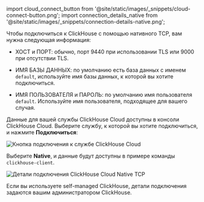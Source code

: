 import cloud_connect_button from '@site/static/images/_snippets/cloud-connect-button.png';
import connection_details_native from '@site/static/images/_snippets/connection-details-native.png';

Чтобы подключиться к ClickHouse с помощью нативного TCP, вам нужна следующая информация:

- ХОСТ и ПОРТ: обычно, порт 9440 при использовании TLS или 9000 при отсутствии TLS.

- ИМЯ БАЗЫ ДАННЫХ: по умолчанию есть база данных с именем `default`, используйте имя базы данных, к которой вы хотите подключиться.

- ИМЯ ПОЛЬЗОВАТЕЛЯ и ПАРОЛЬ: по умолчанию имя пользователя `default`. Используйте имя пользователя, подходящее для вашего случая.

Данные для вашей службы ClickHouse Cloud доступны в консоли ClickHouse Cloud. Выберите службу, к которой вы хотите подключиться, и нажмите **Подключиться**:

<img src={cloud_connect_button} class="image" alt="Кнопка подключения к службе ClickHouse Cloud" />

Выберите **Native**, и данные будут доступны в примере команды `clickhouse-client`.

<img src={connection_details_native} class="image" alt="Детали подключения ClickHouse Cloud Native TCP" />

Если вы используете self-managed ClickHouse, детали подключения задаются вашим администратором ClickHouse.

